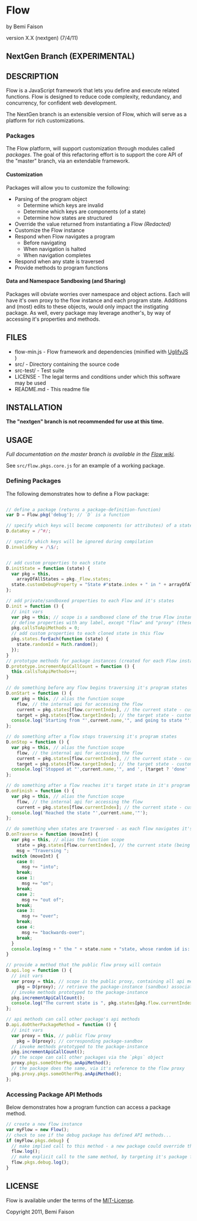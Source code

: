 # Flow
by Bemi Faison

version X.X (nextgen)
(7/4/11)

## NextGen Branch (EXPERIMENTAL)


## DESCRIPTION

Flow is a JavaScript framework that lets you define and execute related functions. Flow is designed to reduce code complexity, redundancy, and concurrency, for confident web development.

The NextGen branch is an extensible version of Flow, which will serve as a platform for rich customizations.

### Packages

The Flow platform, will support customization through modules called _packages_. The goal of this refactoring effort is to support the core API of the "master" branch, via an extendable framework.

#### Customization

Packages will allow you to customize the following:

* Parsing of the program object
  * Determine which keys are invalid
  * Determine which keys are components (of a state)
  * Determine how states are structured
* Override the value returned from instantiating a Flow _(Redacted)_
* Customize the Flow instance
* Respond when Flow navigates a program
  * Before navigating
  * When navigation is halted
  * When navigation completes
* Respond when any state is traversed
* Provide methods to program functions

#### Data and Namespace Sandboxing (and Sharing)

Packages will obviate worries over namespace and object actions. Each will have it's own proxy to the flow instance and each program state. Additions and (most) edits to these objects, would only impact the instigating package. As well, every package may leverage another's, by way of accessing it's properties and methods.

## FILES

* flow-min.js - Flow framework and dependencies (minified with [UglifyJS](http://marijnhaverbeke.nl/uglifyjs) )
* src/ - Directory containing the source code
* src-test/ - Test suite
* LICENSE - The legal terms and conditions under which this software may be used
* README.md - This readme file

## INSTALLATION

**The "nextgen" branch is not recommended for use at this time.**

## USAGE

_Full documentation on the master branch is available in the [Flow wiki](http://github.com/bemson/Flow/wiki/)._

See `src/flow.pkgs.core.js` for an example of a working package.

### Defining Packages

The following demonstrates how to define a Flow package:

```js

// define a package (returns a package-definition-function)
var D = Flow.pkg('debug'); // `D` is a function

// specify which keys will become components (or attributes) of a state
D.dataKey = /^#/;

// specify which keys will be ignored during compilation
D.invalidKey = /\$/;


// add custom properties to each state
D.initState = function (state) {
  var pkg = this,
    arrayOfAllStates = pkg._Flow.states;
  state.customDebugProperty = "State #"state.index + " in " + arrayOfAllStates.length;
};

// add private/sandboxed properties to each Flow and it's states
D.init = function () {
  // init vars
  var pkg = this; // scope is a sandboxed clone of the true Flow instance
  // define properties with any label, except "flow" and "proxy" (these are reserved and will be overwritten)
  pkg.callsToApiMethods = 0;
  // add custom properties to each cloned state in this flow
  pkg.states.forEach(function (state) {
    state.randomId = Math.random();
  });
}
// prototype methods for package instances (created for each Flow instance)
D.prototype.incrementApiCallCount = function () {
  this.callsToApiMethods++;
}

// do something before any flow begins traversing it's program states
D.onStart = function () {
  var pkg = this, // alias the function scope
    flow, // the internal api for accessing the flow
    current = pkg.states[flow.currentIndex], // the current state - customized according to it's init method
    target = pkg.states[flow.targetIndex]; // the target state - customized according to it's init method
  console.log('Starting from "',current.name,'", and going to state "', target.name,'"');
};

// do something after a flow stops traversing it's program states
D.onStop = function () {
  var pkg = this, // alias the function scope
    flow, // the internal api for accessing the flow
    current = pkg.states[flow.currentIndex], // the current state - customized according to it's init method
    target = pkg.states[flow.targetIndex]; // the target state - customized according to it's init method
  console.log('Stopped at "',current.name,'", and ', (target ? 'done' : 'incomplete'));
};

// do something after a flow reaches it's target state in it's program
D.onFinish = function () {
  var pkg = this, // alias the function scope
    flow, // the internal api for accessing the flow
    current = pkg.states[flow.currentIndex]; // the current state - customized according to it's init method
  console.log('Reached the state "',current.name,'"');
};

// do something when states are traversed - as each flow navigates it's program
D.onTraverse = function (moveInt) {
  var pkg = this, // alias the function scope
    state = pkg.states[flow.currentIndex], // the current state (being traversed)
    msg = "Traversing ";
  switch (moveInt) {
    case 0:
      msg += "into";
    break;
    case 1:
      msg += "on";
    break;
    case 2:
      msg += "out of";
    break;
    case 3:
      msg += "over";
    break;
    case 4:
      msg += "backwards-over";
    break;
  }
  console.log(msg + " the " + state.name + "state, whose random id is: " + state.randomId);
}

// provide a method that the public flow proxy will contain
D.api.log = function () {
  // init vars
  var proxy = this, // scope is the public proxy, containing all api methods from every package
    pkg = D(proxy); // retrieve the package-instance (sandbox) associated with this flow
  // invoke methods prototyped to the package-instance
  pkg.incrementApiCallCount();
  console.log("The current state is ", pkg.states[pkg.flow.currentIndex].name, ", and the 'debug' API has been called ", pkg.callsToApiMethods, " times.");
};

// api methods can call other package's api methods
D.api.doOtherPackageMethod = function () {
  // init vars
  var proxy = this, // public flow proxy
    pkg = D(proxy); // corresponding package-sandbox
  // invoke methods prototyped to the package-instance
  pkg.incrementApiCallCount();
  // the scope can call other packages via the `pkgs` object
  proxy.pkgs.someOtherPkg.anApiMethod();
  // the package does the same, via it's reference to the flow proxy
  pkg.proxy.pkgs.someOtherPkg.anApiMethod();
};

```

### Accessing Package API Methods

Below demonstrates how a program function can access a package method.

```js
// create a new flow instance
var myFlow = new Flow();
// check to see if the debug package has defined API methods...
if (myFlow.pkgs.debug) {
  // make implied call to this method - a new package could override this method-name, via the prototype-chain
  flow.log();
  // make explicit call to the same method, by targeting it's package first
  flow.pkgs.debug.log();
}
```

## LICENSE

Flow is available under the terms of the [MIT-License](http://en.wikipedia.org/wiki/MIT_License#License_terms).

Copyright 2011, Bemi Faison
